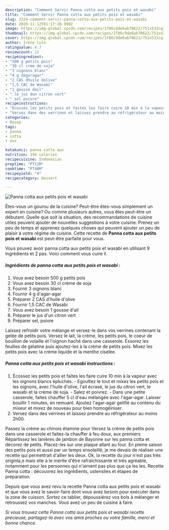 ```yaml
---
description: "Comment Servir Panna cotta aux petits pois et wasabi"
title: "Comment Servir Panna cotta aux petits pois et wasabi"
slug: 3324-comment-servir-panna-cotta-aux-petits-pois-et-wasabi
date: 2020-11-12T01:17:20.990Z
image: https://img-global.cpcdn.com/recipes/1f86c9de6ab70622/751x532cq70/panna-cotta-aux-petits-pois-et-wasabi-photo-principale-de-la-recette.jpg
thumbnail: https://img-global.cpcdn.com/recipes/1f86c9de6ab70622/751x532cq70/panna-cotta-aux-petits-pois-et-wasabi-photo-principale-de-la-recette.jpg
cover: https://img-global.cpcdn.com/recipes/1f86c9de6ab70622/751x532cq70/panna-cotta-aux-petits-pois-et-wasabi-photo-principale-de-la-recette.jpg
author: Irene Cole
ratingvalue: 4.7
reviewcount: 12
recipeingredient:
- "500 g petits pois"
- "30 cl crme de soja"
- "3 oignons blanc"
- "4 g dagaragar"
- "2 CAS dhuile dolive"
- "1,5 CAC de Wasabi"
- "1 gousse dail"
- " le jus dun citron vert"
- " sel poivre"
recipeinstructions:
- "Écossez les petits pois et faites les faire cuire 10 min à la vapeur avec les oignons blancs épluchés.  Egouttez le tout et mixez les petits pois et les oignons, avec l&#39;huile d&#39;olive, l&#39;ail écrasé, le jus du citron vert, le wasabi et la crème de soja.  Salez et poivrez. Dans une petite casserole, faites chauffer 5 cl d&#39;eau mélangée avec l&#39;agar-agar. Laisser bouillir 1 minutes, en remuant. Ajoutez l&#39;agar-agar gelifié au contenu du mixeur et mixez de nouveau pour bien homogéiniser."
- "Versez dans des verrines et laissez prendre au réfrigérateur au moins 2h00."
categories:
- Resep
tags:
- panna
- cotta
- aux

katakunci: panna cotta aux 
nutrition: 194 calories
recipecuisine: Indonesian
preptime: "PT11M"
cooktime: "PT40M"
recipeyield: "4"
recipecategory: Dessert

---
```



![Panna cotta aux petits pois et wasabi](https://img-global.cpcdn.com/recipes/1f86c9de6ab70622/751x532cq70/panna-cotta-aux-petits-pois-et-wasabi-photo-principale-de-la-recette.jpg)

Êtes-vous un gourou de la cuisine? Peut-être êtes-vous simplement un expert en cuisine? Ou comme plusieurs autres, vous êtes peut-être un débutant. Quelle que soit la situation, des recommandations de cuisine utiles peuvent ajouter de nouvelles suggestions à votre cuisine. Prenez un peu de temps et apprenez quelques choses qui peuvent ajouter un peu de plaisir à votre régime de cuisine. Cette recette de <strong> Panna cotta aux petits pois et wasabi </strong> est peut-être parfaite pour vous.

<!--inarticleads1-->

Vous pouvez avoir panna cotta aux petits pois et wasabi en utilisant 9 Ingrédients et 2 pas. Voici comment vous cuire il.

##### Ingrédients de panna cotta aux petits pois et wasabi :

1. Vous avez besoin 500 g petits pois
1. Vous avez besoin 30 cl crème de soja
1. Fournir 3 oignons blanc
1. Fournir 4 g d&#39;agar-agar
1. Préparer 2 CAS d&#39;huile d&#39;olive
1. Fournir 1,5 CAC de Wasabi
1. Vous avez besoin 1 gousse d&#39;ail
1. Préparer  le jus d&#39;un citron vert
1. Préparer  sel, poivre


Laissez refroidir votre mélange et versez-le dans vos verrines contenant la gelée de petits pois. Versez le lait, la crème, les petits pois, le coeur de bouillon de volaille et l&#39;oignon haché dans une casserole. Essorez les feuilles de gélatine puis ajoutez-les à la crème de petits pois. Mixez les petits pois avec la crème liquide et la menthe ciselée. 

<!--inarticleads2-->

##### Panna cotta aux petits pois et wasabi instructions :

1. Écossez les petits pois et faites les faire cuire 10 min à la vapeur avec les oignons blancs épluchés.  - Egouttez le tout et mixez les petits pois et les oignons, avec l&#39;huile d&#39;olive, l&#39;ail écrasé, le jus du citron vert, le wasabi et la crème de soja.  - Salez et poivrez. - Dans une petite casserole, faites chauffer 5 cl d&#39;eau mélangée avec l&#39;agar-agar. Laisser bouillir 1 minutes, en remuant. Ajoutez l&#39;agar-agar gelifié au contenu du mixeur et mixez de nouveau pour bien homogéiniser.
1. Versez dans des verrines et laissez prendre au réfrigérateur au moins 2h00.


Passez la crème au chinois étamine pour Versez la crème de petits pois dans une casserole et faites-la chauffer à feu doux, aux premiers Répartissez les lanières de jambon de Bayonne sur les panna cotta et décorez de petits. Placez-les sur une plaque allant au four. En pleine saison des petits pois et aussi par un temps ensoleillé, je me devais de réaliser une recette qui permettrait d&#39;allier les deux. Ok, la recette du jour n&#39;est pas très originla,e mais elle a le mérite d&#39;être rafraîchissante et très agréable, notamment pour les personnes qui n&#39;aiment pas plus que ça les les. Recette Panna cotta : découvrez les ingrédients, ustensiles et étapes de préparation. 

<!--inarticleads1-->

<p>
Depuis que vous avez revu la recette Panna cotta aux petits pois et wasabi et que vous avez le savoir-faire dont vous avez besoin pour exécuter dans la zone de cuisson. Sortez ce tablier, dépoussiérez vos bols à mélanger et retroussez vos manches. Vous avez un peu de cuisine à faire.
</p>

<p>
<i>Si vous trouvez cette Panna cotta aux petits pois et wasabi recette précieuse, partagez-la avec vos amis proches ou votre famille, merci et bonne chance.</i>
</p>
